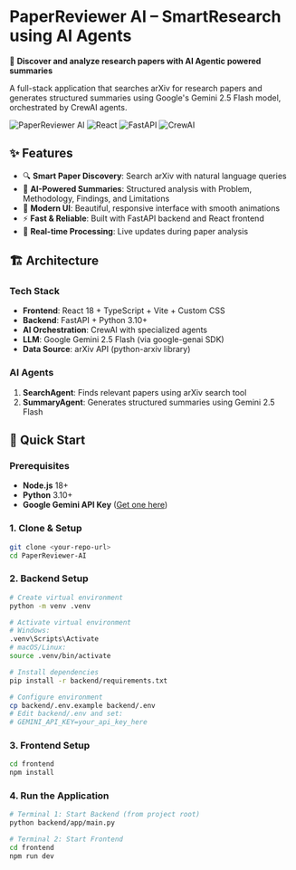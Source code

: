 # PaperReviewer AI – SmartResearch using AI Agents

🧠 **Discover and analyze research papers with AI Agentic powered summaries**

A full-stack application that searches arXiv for research papers and generates structured summaries using Google's Gemini 2.5 Flash model, orchestrated by CrewAI agents.

![PaperReviewer AI](https://img.shields.io/badge/AI-Powered-blue) ![React](https://img.shields.io/badge/React-18-61dafb) ![FastAPI](https://img.shields.io/badge/FastAPI-Latest-009688) ![CrewAI](https://img.shields.io/badge/CrewAI-Agents-purple)

## ✨ Features

- 🔍 **Smart Paper Discovery**: Search arXiv with natural language queries
- 🤖 **AI-Powered Summaries**: Structured analysis with Problem, Methodology, Findings, and Limitations
- 🎨 **Modern UI**: Beautiful, responsive interface with smooth animations
- ⚡ **Fast & Reliable**: Built with FastAPI backend and React frontend
- 🔄 **Real-time Processing**: Live updates during paper analysis

## 🏗️ Architecture

### Tech Stack
- **Frontend**: React 18 + TypeScript + Vite + Custom CSS
- **Backend**: FastAPI + Python 3.10+
- **AI Orchestration**: CrewAI with specialized agents
- **LLM**: Google Gemini 2.5 Flash (via google-genai SDK)
- **Data Source**: arXiv API (python-arxiv library)

### AI Agents
1. **SearchAgent**: Finds relevant papers using arXiv search tool
2. **SummaryAgent**: Generates structured summaries using Gemini 2.5 Flash

## 🚀 Quick Start

### Prerequisites
- **Node.js** 18+
- **Python** 3.10+
- **Google Gemini API Key** ([Get one here](https://ai.google.dev/))

### 1. Clone & Setup
```bash
git clone <your-repo-url>
cd PaperReviewer-AI
```

### 2. Backend Setup
```bash
# Create virtual environment
python -m venv .venv

# Activate virtual environment
# Windows:
.venv\Scripts\Activate
# macOS/Linux:
source .venv/bin/activate

# Install dependencies
pip install -r backend/requirements.txt

# Configure environment
cp backend/.env.example backend/.env
# Edit backend/.env and set:
# GEMINI_API_KEY=your_api_key_here
```

### 3. Frontend Setup
```bash
cd frontend
npm install
```

### 4. Run the Application
```bash
# Terminal 1: Start Backend (from project root)
python backend/app/main.py

# Terminal 2: Start Frontend
cd frontend
npm run dev









```


